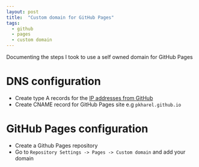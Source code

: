```yaml
---
layout: post
title:  "Custom domain for GitHub Pages"
tags:
  - github
  - pages
  - custom domain
---
```


Documenting the steps I took to use a self owned domain for GitHub Pages

# DNS configuration

* Create type A records for the [IP addresses from GitHub](https://docs.github.com/en/pages/configuring-a-custom-domain-for-your-github-pages-site/managing-a-custom-domain-for-your-github-pages-site#about-custom-domain-configuration)
* Create CNAME record for GitHub Pages site e.g `pkharel.github.io`

# GitHub Pages configuration

* Create a Github Pages repository
* Go to `Repository Settings -> Pages -> Custom domain` and add your domain
